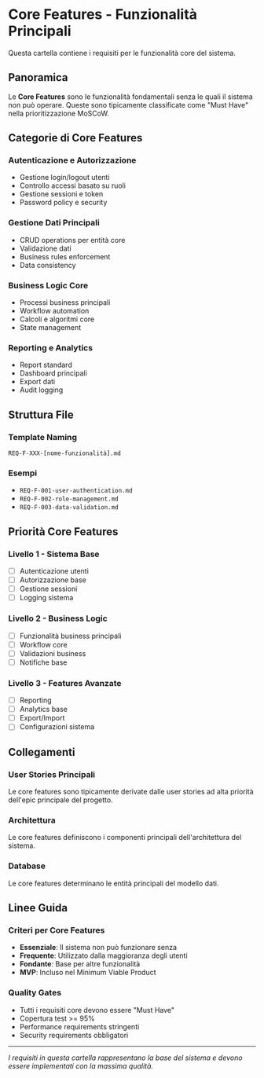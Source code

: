 # Core Features - Funzionalità Principali

Questa cartella contiene i requisiti per le funzionalità core del sistema.

## Panoramica

Le **Core Features** sono le funzionalità fondamentali senza le quali il sistema non può operare. Queste sono tipicamente classificate come "Must Have" nella prioritizzazione MoSCoW.

## Categorie di Core Features

### Autenticazione e Autorizzazione

- Gestione login/logout utenti
- Controllo accessi basato su ruoli
- Gestione sessioni e token
- Password policy e security

### Gestione Dati Principali

- CRUD operations per entità core
- Validazione dati
- Business rules enforcement
- Data consistency

### Business Logic Core

- Processi business principali
- Workflow automation
- Calcoli e algoritmi core
- State management

### Reporting e Analytics

- Report standard
- Dashboard principali
- Export dati
- Audit logging

## Struttura File

### Template Naming

`REQ-F-XXX-[nome-funzionalità].md`

### Esempi

- `REQ-F-001-user-authentication.md`
- `REQ-F-002-role-management.md`
- `REQ-F-003-data-validation.md`

## Priorità Core Features

### Livello 1 - Sistema Base

- [ ] Autenticazione utenti
- [ ] Autorizzazione base
- [ ] Gestione sessioni
- [ ] Logging sistema

### Livello 2 - Business Logic

- [ ] Funzionalità business principali
- [ ] Workflow core
- [ ] Validazioni business
- [ ] Notifiche base

### Livello 3 - Features Avanzate

- [ ] Reporting
- [ ] Analytics base
- [ ] Export/Import
- [ ] Configurazioni sistema

## Collegamenti

### User Stories Principali

Le core features sono tipicamente derivate dalle user stories ad alta priorità dell'epic principale del progetto.

### Architettura

Le core features definiscono i componenti principali dell'architettura del sistema.

### Database

Le core features determinano le entità principali del modello dati.

## Linee Guida

### Criteri per Core Features

- **Essenziale**: Il sistema non può funzionare senza
- **Frequente**: Utilizzato dalla maggioranza degli utenti
- **Fondante**: Base per altre funzionalità
- **MVP**: Incluso nel Minimum Viable Product

### Quality Gates

- Tutti i requisiti core devono essere "Must Have"
- Copertura test >= 95%
- Performance requirements stringenti
- Security requirements obbligatori

---

*I requisiti in questa cartella rappresentano la base del sistema e devono essere implementati con la massima qualità.*
